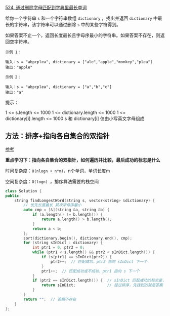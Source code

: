 [524. 通过删除字母匹配到字典里最长单词](https://leetcode-cn.com/problems/longest-word-in-dictionary-through-deleting/)

给你一个字符串 `s` 和一个字符串数组 `dictionary` ，找出并返回 `dictionary` 中最长的字符串，该字符串可以通过删除 `s` 中的某些字符得到。

如果答案不止一个，返回长度最长且字母序最小的字符串。如果答案不存在，则返回空字符串。

```
示例 1：

输入：s = "abpcplea", dictionary = ["ale","apple","monkey","plea"]
输出："apple"

示例 2：

输入：s = "abpcplea", dictionary = ["a","b","c"]
输出："a"
```

提示：

1 <= s.length <= 1000
1 <= dictionary.length <= 1000
1 <= dictionary[i].length <= 1000
s 和 dictionary[i] 仅由小写英文字母组成



## 方法：排序+指向各自集合的双指针

[参考](https://leetcode-cn.com/problems/longest-word-in-dictionary-through-deleting/solution/gong-shui-san-xie-xiang-jie-pai-xu-shuan-qi20/)

**重点学习下：指向各自集合的双指针，如何遍历并比较，最后成功的标志是什么**

时间复杂度：`O(nlogn + n*m)`，n个单词，单词长度m

空间复杂度：`O(logn) `，排序算法需要的栈空间

```c++
class Solution {
public:
    string findLongestWord(string s, vector<string> &dictionary) {
        // 优先长度最长 其次字母序最小
        auto cmp = [&](string &a, string &b) {
            if (a.length() != b.length()) {
                return a.length() > b.length();
            }
            return a < b;
        };
        sort(dictionary.begin(), dictionary.end(), cmp);
        for (string sInDict : dictionary) {
            int ptr1 = 0, ptr2 = 0;
            while (ptr1 < s.length() && ptr2 < sInDict.length()) {
                if (s[ptr1] == sInDict[ptr2]) {
                    ptr2++;  // 匹配成功，ptr2 指向 sInDict 下一个
                }
                ptr1++;  // 匹配成功或不成功，ptr1 指向 s 下一个
            }
            if (ptr2 == sInDict.length()) {  // sInDict 匹配成功的标志是，ptr2指针指到了最后一位+1
                return sInDict;              // 经过排序，先找到的就是答案
            }
        }
        return "";  // 答案不存在
    }
};
```

